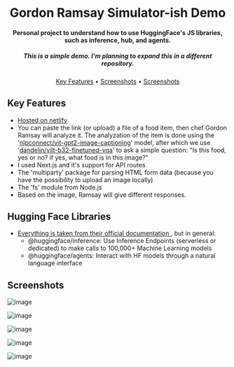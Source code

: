 <h1 align="center">
  Gordon Ramsay Simulator-ish Demo
  <br>
</h1>

<h4 align="center">Personal project to understand how to use HuggingFace's JS libraries, such as inference, hub, and agents.</h4>
<h5 align="center"> This is a simple demo. I'm planning to expand this in a different repository. </h5>

<p align="center">
  <a href="#key-features">Key Features</a> •
  <a href="#screenshots">Screenshots</a> •
  <a href="#HuggingFace">Screenshots</a>
</p>

## Key Features

* <a href="https://gordon-ramsay-sim-demo.netlify.app/">Hosted on netlify</a>
* You can paste the link (or upload) a file of a food item, then chef Gordon Ramsay will analyze it. The analyzation of the item is done using the '<a href="https://huggingface.co/nlpconnect/vit-gpt2-image-captioning">nlpconnect/vit-gpt2-image-captioning</a>' model, after which we use '<a href="https://huggingface.co/dandelin/vilt-b32-finetuned-vqa">dandelin/vilt-b32-finetuned-vqa</a>' to ask a simple question: "Is this food, yes or no? if yes, what food is in this image?"
* I used Next.js and it's support for API routes
* The 'multiparty' package for parsing HTML form data (because you have the possibility to upload an image locally)
* The 'fs' module from Node.js
* Based on the image, Ramsay will give different responses.

## Hugging Face Libraries

* <a href="https://huggingface.co/docs/huggingface.js/en/index"> Everything is taken from their official documentation </a>, but in general:
  * @huggingface/inference: Use Inference Endpoints (serverless or dedicated) to make calls to 100,000+ Machine Learning models
  * @huggingface/agents: Interact with HF models through a natural language interface

## Screenshots


![image](https://github.com/VadeanFlaviuAlexandru/Gordon-Ramsay-Simulator-ish-Demo/assets/103831098/e5032e75-2006-4efa-8809-956a19392631)

![image](https://github.com/VadeanFlaviuAlexandru/Gordon-Ramsay-Simulator-ish-Demo/assets/103831098/001516bf-fb05-4af3-a859-0f348847f6e3)

![image](https://github.com/VadeanFlaviuAlexandru/Gordon-Ramsay-Simulator-ish-Demo/assets/103831098/0b89f49f-62bd-4e92-9ebe-9d4c6afd9405)

![image](https://github.com/VadeanFlaviuAlexandru/Gordon-Ramsay-Simulator-ish-Demo/assets/103831098/26c69f1f-1286-4fdd-b092-b1b9fd2af04e)

![image](https://github.com/VadeanFlaviuAlexandru/Gordon-Ramsay-Simulator-ish-Demo/assets/103831098/94d34ade-5254-4e3b-a198-0ccb37151538)
